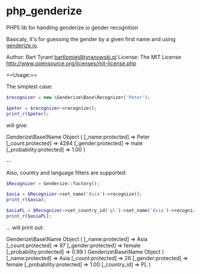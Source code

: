 # php_genderize
PHP5 lib for handling genderize.io gender recognition

Basicaly, it's for guessing the gender by a given first name and using [genderize.io](http://genderize.io).

Author: Bart Tyrant bartlomiej@tyranowski.pl
License: The MIT License http://www.opensource.org/licenses/mit-license.php

==Usage:==

The simplest case:

```php
$recognizer = new \Genderize\Base\Recognizer('Peter');

$peter = $recognizer->recognize();
print_r($peter);
```

will give:

Genderize\Base\Name Object
(
    [_name:protected] => Peter
    [_count:protected] => 4284
    [_gender:protected] => male
    [_probability:protected] => 1.00
)


--

Also, country and language filters are supported:

```php
$Recognizer = Genderize::factory();

$asia = $Recognizer->set_name('Asia')->recognize();
print_r($asia);

$asiaPL = $Recognizer->set_country_id('pl')->set_name('Asia')->recognize();
print_r($asiaPL);
```

... will print out:


Genderize\Base\Name Object
(
    [_name:protected] => Asia
    [_count:protected] => 97
    [_gender:protected] => female
    [_probability:protected] => 0.99
)
Genderize\Base\Name Object
(
    [_name:protected] => Asia
    [_count:protected] => 26
    [_gender:protected] => female
    [_probability:protected] => 1.00
    [_country_id] => PL
)
